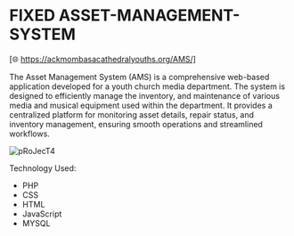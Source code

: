 # FIXED ASSET-MANAGEMENT-SYSTEM 
[🌐 https://ackmombasacathedralyouths.org/AMS/]

The Asset Management System (AMS) is a comprehensive web-based application developed for a youth church media department. The system is designed to efficiently manage the inventory, and maintenance of various media and musical equipment used within the department. It provides a centralized platform for monitoring asset details, repair status, and inventory management, ensuring smooth operations and streamlined workflows.

 ![pRoJecT4](https://github.com/user-attachments/assets/af97f09f-35db-4f1d-b6c9-e004d5678917)
 
Technology Used:
- PHP
- CSS
- HTML
- JavaScript
- MYSQL
